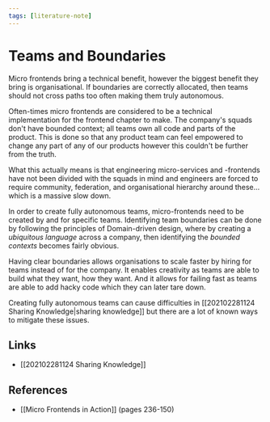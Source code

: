 ```yaml
---
tags: [literature-note]
---
```


# Teams and Boundaries

Micro frontends bring a technical benefit, however the biggest benefit they bring is organisational. If boundaries are correctly allocated, then teams should not cross paths too often making them truly autonomous.

Often-times micro frontends are considered to be a technical implementation for the frontend chapter to make. The company's squads don't have bounded context; all teams own all code and parts of the product. This is done so that any product team can feel empowered to change any part of any of our products however this couldn't be further from the truth.

What this actually means is that engineering micro-services and -frontends have not been divided with the squads in mind and engineers are forced to require community, federation, and organisational hierarchy around these... which is a massive slow down.

In order to create fully autonomous teams, micro-frontends need to be created by and for specific teams. Identifying team boundaries can be done by following the principles of Domain-driven design, where by creating a *ubiquitous language* across a company, then identifying the *bounded contexts* becomes fairly obvious. 

Having clear boundaries allows organisations to scale faster by hiring for teams instead of for the company. It enables creativity as teams are able to build what they want, how they want. And it allows for failing fast as teams are able to add hacky code which they can later tare down.

Creating fully autonomous teams can cause difficulties in [[202102281124 Sharing Knowledge|sharing knowledge]] but there are a lot of known ways to mitigate these issues.

## Links
- [[202102281124 Sharing Knowledge]]

## References
- [[Micro Frontends in Action]] (pages 236-150)